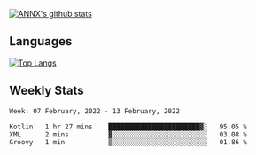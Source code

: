 [![ANNX's github stats](https://github-readme-stats.vercel.app/api?username=NXAN2901&count_private=true&show_icons=true&theme=vue)](https://github.com/NXAN2901)

## Languages
[![Top Langs](https://github-readme-stats.vercel.app/api/top-langs/?username=NXAN2901)](https://github.com/NXAN2901)

## Weekly Stats
<!--START_SECTION:waka-->
```text
Week: 07 February, 2022 - 13 February, 2022

Kotlin   1 hr 27 mins    ███████████████████████▓░   95.05 % 
XML      2 mins          ▓░░░░░░░░░░░░░░░░░░░░░░░░   03.08 % 
Groovy   1 min           ▒░░░░░░░░░░░░░░░░░░░░░░░░   01.86 % 
```
<!--END_SECTION:waka-->
